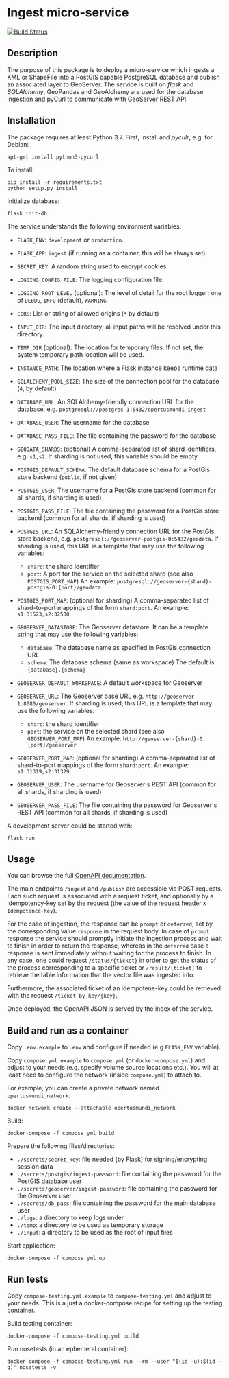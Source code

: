 # Ingest micro-service

[![Build Status](https://ci.dev-1.opertusmundi.eu:9443/api/badges/OpertusMundi/ingest/status.svg?ref=refs/heads/master)](https://ci.dev-1.opertusmundi.eu:9443/OpertusMundi/ingest)

## Description

The purpose of this package is to deploy a micro-service which ingests a KML or ShapeFile into a PostGIS capable PostgreSQL database and publish an associated layer to GeoServer.
The service is built on *flask* and *SQLAlchemy*, GeoPandas and GeoAlchemy are used for the database ingestion and pyCurl to communicate with GeoServer REST API.

## Installation

The package requires at least Python 3.7. First, install and *pyculr*, e.g. for Debian:
```
apt-get install python3-pycurl
```

To install:
```
pip install -r requirements.txt
python setup.py install
```

Initialize database:
```
flask init-db
```

The service understands the following environment variables:
- `FLASK_ENV`: `development` or `production`.
- `FLASK_APP`: `ingest` (if running as a container, this will be always set).
- `SECRET_KEY`: A random string used to encrypt cookies
- `LOGGING_CONFIG_FILE`: The logging configuration file.
- `LOGGING_ROOT_LEVEL` (optional): The level of detail for the root logger; one of `DEBUG`, `INFO` (default), `WARNING`.
- `CORS`: List or string of allowed origins (`*` by default)
- `INPUT_DIR`: The input directory; all input paths will be resolved under this directory. 
- `TEMP_DIR` (optional): The location for temporary files. If not set, the system temporary path location will be used.
- `INSTANCE_PATH`: The location where a Flask instance keeps runtime data
- `SQLALCHEMY_POOL_SIZE`: The size of the connection pool for the database (`4`, by default)
- `DATABASE_URL`: An SQLAlchemy-friendly connection URL for the database, e.g. `postgresql://postgres-1:5432/opertusmundi-ingest`
- `DATABASE_USER`: The username for the database
- `DATABASE_PASS_FILE`: The file containing the password for the database
- `GEODATA_SHARDS`: (optional) A comma-separated list of shard identifiers, e.g. `s1,s2`. If sharding is not used, this variable should be empty
- `POSTGIS_DEFAULT_SCHEMA`: The default database schema for a PostGis store backend (`public`, if not given)
- `POSTGIS_USER`: The username for a PostGis store backend (common for all shards, if sharding is used)
- `POSTGIS_PASS_FILE`: The file containing the password for a PostGis store backend (common for all shards, if sharding is used) 
- `POSTGIS_URL`: An SQLAlchemy-friendly connection URL for the PostGis store backend, e.g. `postgresql://geoserver-postgis-0:5432/geodata`. If sharding is used, this URL is a template that may use the following variables:
    * `shard`: the shard identifier
    * `port`: A port for the service on the selected shard (see also `POSTGIS_PORT_MAP`)
  An example: `postgresql://geoserver-{shard}-postgis-0:{port}/geodata`
- `POSTGIS_PORT_MAP`: (optional for sharding) A comma-separated list of shard-to-port mappings of the form `shard:port`. An example: `s1:31523,s2:32500`

- `GEOSERVER_DATASTORE`: The Geoserver datastore. It can be a template string that may use the following variables:
     * `database`: The database name as specified in PostGis connection URL
     * `schema`: The database schema (same as workspace)
  The default is: `{database}.{schema}`
- `GEOSERVER_DEFAULT_WORKSPACE`: A default workspace for Geoserver
- `GEOSERVER_URL`: The Geoserver base URL e.g. `http://geoserver-1:8080/geoserver`. If sharding is used, this URL is a template that may use the following variables:
     * `shard`: the shard identifier
     * `port`: the service on the selected shard (see also `GEOSERVER_PORT_MAP`)
  An example: `http://geoserver-{shard}-0:{port}/geoserver`
- `GEOSERVER_PORT_MAP`:  (optional for sharding) A comma-separated list of shard-to-port mappings of the form `shard:port`. An example: `s1:31319,s2:31329`
- `GEOSERVER_USER`: The username for Geoserver's REST API (common for all shards, if sharding is used)
- `GEOSERVER_PASS_FILE`: The file containing the password for Geoserver's REST API (common for all shards, if sharding is used)


A development server could be started with:
```
flask run
```

## Usage

You can browse the full [OpenAPI documentation](https://opertusmundi.github.io/ingest/).

The main endpoints `/ingest` and `/publish` are accessible via POST requests. Each such request is associated with a request ticket, and optionally by a idempotency-key set by the request (the value of the request header `X-Idempotence-Key`).

For the case of ingestion, the response can be `prompt` or `deferred`, set by the corresponding value `response` in the request body. In case of `prompt` response the service should promptly initiate the ingestion process and wait to finish in order to return the response, whereas in the `deferred` case a response is sent immediately without waiting for the process to finish. In any case, one could request `/status/{ticket}` in order to get the status of the process corresponding to a specific ticket or `/result/{ticket}` to retrieve the table information that the vector file was ingested into.

Furthermore, the associated ticket of an idempotene-key could be retrieved with the request `/ticket_by_key/{key}`.

Once deployed, the OpenAPI JSON is served by the index of the service.


## Build and run as a container

Copy `.env.example` to `.env` and configure if needed (e.g `FLASK_ENV` variable).

Copy `compose.yml.example` to `compose.yml` (or `docker-compose.yml`) and adjust to your needs (e.g. specify volume source locations etc.). You will at least need to configure the network (inside `compose.yml`) to attach to.

For example, you can create a private network named `opertusmundi_network`:

    docker network create --attachable opertusmundi_network

Build:

    docker-compose -f compose.yml build

Prepare the following files/directories:

   * `./secrets/secret_key`: file needed (by Flask) for signing/encrypting session data
   * `./secrets/postgis/ingest-password`: file containing the password for the PostGIS database user
   * `./secrets/geoserver/ingest-password`: file containing the password for the Geoserver user
   * `./secrets/db_pass`: file containing the password for the main database user
   * `./logs`: a directory to keep logs under
   * `./temp`: a directory to be used as temporary storage
   * `./input`: a directory to be used as the root of input files

Start application:

    docker-compose -f compose.yml up


## Run tests

Copy `compose-testing.yml.example` to `compose-testing.yml` and adjust to your needs. This is a just a docker-compose recipe for setting up the testing container.

Build testing container:

    docker-compose -f compose-testing.yml build

Run nosetests (in an ephemeral container):

    docker-compose -f compose-testing.yml run --rm --user "$(id -u):$(id -g)" nosetests -v

